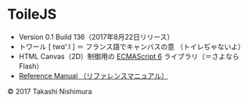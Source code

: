 # ToileJS

* Version 0.1 Build 136（2017年8月22日リリース）
* トワール [ twɑ'ːl ] ＝ フランス語でキャンバスの意 （トイレぢゃないよ）
* HTML Canvas（2D）制御用の [ECMAScript 6](https://github.com/TakashiNishimura/HelloWorld/blob/master/ECMAScript6/ECMAScript6_reference.md) ライブラリ（＝さよなら Flash）
* [Reference Manual （リファレンスマニュアル）](https://github.com/TakashiNishimura/toile.js/blob/master/doc/reference.md)

© 2017 Takashi Nishimura